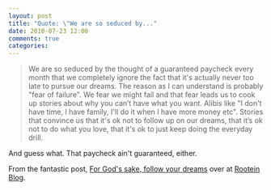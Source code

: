 ```yaml
---
layout: post
title: "Quote: \"We are so seduced by..."
date: 2010-07-23 12:00
comments: true
categories:
---
```


> We are so seduced by the thought of a guaranteed paycheck every month that
> we completely ignore the fact that it's actually never too late to pursue our dreams.
> The reason as I can understand is probably "fear of failure".  We fear we might fail
> and that fear leads us to cook up stories about why you can’t have what you want.
> Alibis like "I don't have time, I have family, I'll do it when I have more money etc".
> Stories that convince us that it's ok not to follow up on our dreams, that it’s ok
> not to do what you love, that it's ok to just keep doing the everyday drill.

And guess what.  That paycheck ain't guaranteed, either.

From the fantastic post, [For God's sake, follow your dreams](http://blog.rootein.com/2010/04/for-gods-sake-follow-your-dreams.html)
over at [Rootein Blog](http://blog.rootein.com/).
